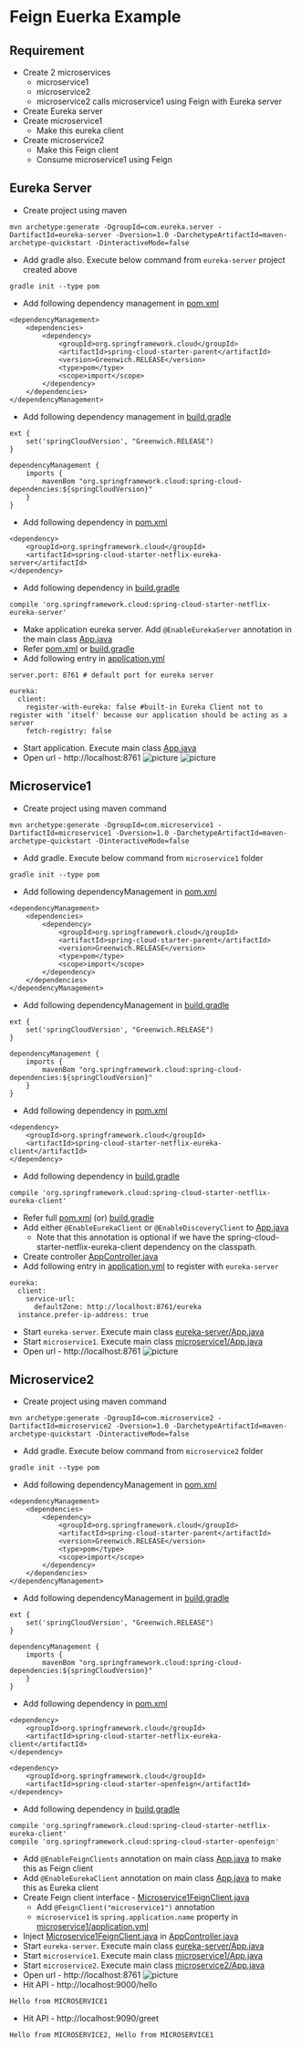 # Feign Euerka Example

## Requirement
* Create 2 microservices
	* microservice1
	* microservice2
	* microservice2 calls microservice1 using Feign with Eureka server
* Create Eureka server
* Create microservice1
	* Make this eureka client
* Create microservice2
	* Make this Feign client
	* Consume microservice1 using Feign

## Eureka Server
* Create project using maven
```
mvn archetype:generate -DgroupId=com.eureka.server -DartifactId=eureka-server -Dversion=1.0 -DarchetypeArtifactId=maven-archetype-quickstart -DinteractiveMode=false
```
* Add gradle also. Execute below command from `eureka-server` project created above
```
gradle init --type pom
```
* Add following dependency management in [pom.xml](eureka-server/pom.xml)
```
<dependencyManagement>
	<dependencies>
		<dependency>
			<groupId>org.springframework.cloud</groupId>
			<artifactId>spring-cloud-starter-parent</artifactId>
			<version>Greenwich.RELEASE</version>
			<type>pom</type>
			<scope>import</scope>
		</dependency>
	</dependencies>
</dependencyManagement>
```
* Add following dependency management in [build.gradle](eureka-server/build.gradle)
```
ext {
	set('springCloudVersion', "Greenwich.RELEASE")
}

dependencyManagement {
	imports {
		mavenBom "org.springframework.cloud:spring-cloud-dependencies:${springCloudVersion}"
	}
}
```
* Add following dependency in [pom.xml](eureka-server/pom.xml)
```
<dependency>
	<groupId>org.springframework.cloud</groupId>
	<artifactId>spring-cloud-starter-netflix-eureka-server</artifactId>
</dependency>
```
* Add following dependency in [build.gradle](eureka-server/build.gradle)
```
compile 'org.springframework.cloud:spring-cloud-starter-netflix-eureka-server'
```

* Make application eureka server. Add `@EnableEurekaServer` annotation in the main class [App.java](eureka-server/src/main/java/com/eureka/server/App.java)
* Refer [pom.xml](eureka-server/pom.xml) or [build.gradle](eureka-server/build.gradle)
* Add following entry in [application.yml](eureka-server/src/main/resources/application.yml)
```
server.port: 8761 # default port for eureka server

eureka:
  client:
    register-with-eureka: false #built-in Eureka Client not to register with ‘itself' because our application should be acting as a server
    fetch-registry: false
```
* Start application. Execute main class [App.java](eureka-server/src/main/java/com/eureka/server/App.java)
* Open url - http://localhost:8761
![picture](images/eureka-server-1.jpg)
![picture](images/eureka-server-2.jpg)

## Microservice1
* Create project using maven command
```
mvn archetype:generate -DgroupId=com.microservice1 -DartifactId=microservice1 -Dversion=1.0 -DarchetypeArtifactId=maven-archetype-quickstart -DinteractiveMode=false 
```
* Add gradle. Execute below command from `microservice1` folder
```
gradle init --type pom 
```
* Add following dependencyManagement in [pom.xml](microservice1/pom.xml)
```
<dependencyManagement>
	<dependencies>
		<dependency>
			<groupId>org.springframework.cloud</groupId>
			<artifactId>spring-cloud-starter-parent</artifactId>
			<version>Greenwich.RELEASE</version>
			<type>pom</type>
			<scope>import</scope>
		</dependency>
	</dependencies>
</dependencyManagement>
```
* Add following dependencyManagement in [build.gradle](microservice1/build.gradle)
```
ext {
	set('springCloudVersion', "Greenwich.RELEASE")
}

dependencyManagement {
	imports {
		mavenBom "org.springframework.cloud:spring-cloud-dependencies:${springCloudVersion}"
	}
}
```
* Add following dependency in [pom.xml](microservice1/pom.xml)
```
<dependency>
	<groupId>org.springframework.cloud</groupId>
	<artifactId>spring-cloud-starter-netflix-eureka-client</artifactId>
</dependency>
```
* Add following dependency in [build.gradle](microservice1/build.gradle)
```
compile 'org.springframework.cloud:spring-cloud-starter-netflix-eureka-client'
```
* Refer full [pom.xml](microservice1/pom.xml) (or) [build.gradle](microservice1/build.gradle)
* Add either `@EnableEurekaClient` or `@EnableDiscoveryClient` to [App.java](microservice1/src/main/java/com/microservice1/App.java)
	* Note that this annotation is optional if we have the spring-cloud-starter-netflix-eureka-client dependency on the classpath.
* Create controller [AppController.java](microservice1/src/main/java/com/microservice1/controller/AppController.java)
* Add following entry in [application.yml](microservice1/src/main/resources/application.yml) to register with `eureka-server`
```
eureka:
  client:
    service-url: 
      defaultZone: http://localhost:8761/eureka
  instance.prefer-ip-address: true
```
* Start `eureka-server`. Execute main class [eureka-server/App.java](eureka-server/src/main/java/com/eureka/server/App.java)
* Start `microservice1`.  Execute main class [microservice1/App.java](microservice1/src/main/java/com/microservice1/App.java)
* Open url - http://localhost:8761
![picture](images/microservice1.jpg)

## Microservice2
* Create project using maven command
```
mvn archetype:generate -DgroupId=com.microservice2 -DartifactId=microservice2 -Dversion=1.0 -DarchetypeArtifactId=maven-archetype-quickstart -DinteractiveMode=false 
```
* Add gradle. Execute below command from `microservice2` folder
```
gradle init --type pom
```
* Add following dependencyManagement in [pom.xml](microservice2/pom.xml)
```
<dependencyManagement>
	<dependencies>
		<dependency>
			<groupId>org.springframework.cloud</groupId>
			<artifactId>spring-cloud-starter-parent</artifactId>
			<version>Greenwich.RELEASE</version>
			<type>pom</type>
			<scope>import</scope>
		</dependency>
	</dependencies>
</dependencyManagement>
```
* Add following dependencyManagement in [build.gradle](microservice2/build.gradle)
```
ext {
	set('springCloudVersion', "Greenwich.RELEASE")
}

dependencyManagement {
	imports {
		mavenBom "org.springframework.cloud:spring-cloud-dependencies:${springCloudVersion}"
	}
}
```
* Add following dependency in [pom.xml](microservice2/pom.xml)
```
<dependency>
	<groupId>org.springframework.cloud</groupId>
	<artifactId>spring-cloud-starter-netflix-eureka-client</artifactId>
</dependency>

<dependency>
	<groupId>org.springframework.cloud</groupId>
	<artifactId>spring-cloud-starter-openfeign</artifactId>
</dependency>
```
* Add following dependency in [build.gradle](microservice2/build.gradle)
```
compile 'org.springframework.cloud:spring-cloud-starter-netflix-eureka-client'
compile 'org.springframework.cloud:spring-cloud-starter-openfeign'
```
* Add `@EnableFeignClients` annotation on main class [App.java](microservice2/src/main/java/com/microservice2/App.java) to make this as Feign client
* Add `@EnableEurekaClient` annotation on main class [App.java](microservice2/src/main/java/com/microservice2/App.java) to make this as Eureka client
* Create Feign client interface - [Microservice1FeignClient.java](microservice2/src/main/java/com/microservice2/rest/clients/Microservice1FeignClient.java)
	* Add `@FeignClient("microservice1")` annotation
	* `microservice1` is `spring.application.name` property in [microservice1/application.yml](microservice1/src/main/resources/application.yml)
* Inject [Microservice1FeignClient.java](microservice2/src/main/java/com/microservice2/rest/clients/Microservice1FeignClient.java) in [AppController.java](microservice2/src/main/java/com/microservice2/controller/AppController.java)
* Start `eureka-server`. Execute main class [eureka-server/App.java](eureka-server/src/main/java/com/eureka/server/App.java)
* Start `microservice1`.  Execute main class [microservice1/App.java](microservice1/src/main/java/com/microservice1/App.java)
* Start `microservice2`.  Execute main class [microservice2/App.java](microservice2/src/main/java/com/microservice2/App.java)
* Open url - http://localhost:8761
![picture](images/microservice2.jpg)
* Hit API - http://localhost:9000/hello
```
Hello from MICROSERVICE1
```
* Hit API - http://localhost:9090/greet
```
Hello from MICROSERVICE2, Hello from MICROSERVICE1
```
